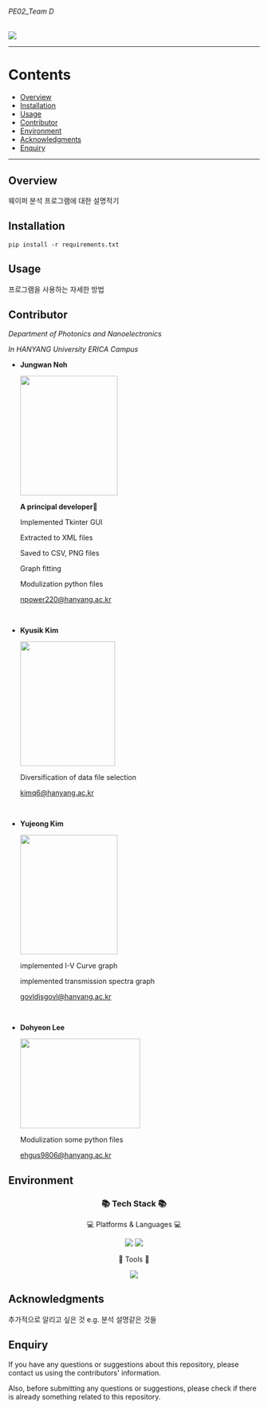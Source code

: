 ###### PE02_Team D

<img src="https://capsule-render.vercel.app/api?type=waving&color=auto&height=200&section=header&text=Analyze+Wafer&fontSize=90" />

*****

# Contents  
- [Overview](#overview)     
- [Installation](#installation)  
- [Usage](#usage)  
- [Contributor](#contributor)
- [Environment](#environment)  
- [Acknowledgments](#acknowledgments)
- [Enquiry](#enquiry)  

*****

## Overview   
웨이퍼 분석 프로그램에 대한 설명적기

## Installation  
 ```{.python}
pip install -r requirements.txt
 ```

## Usage  
프로그램을 사용하는 자세한 방법

## Contributor  
_Department of Photonics and Nanoelectronics_

_In HANYANG University ERICA Campus_



- **Jungwan Noh**

  <img src="https://github.com/PE02teamD/project_main/assets/127360946/742c4597-5dca-40e8-8199-88ec694cd15a" width="195" height="240"/>

  **A principal developer👑**

  Implemented Tkinter GUI

  Extracted to XML files

  Saved to CSV, PNG files 

  Graph fitting

  Modulization python files

  [npower220@hanyang.ac.kr](npower220@hanyang.ac.kr)

<br/>

- **Kyusik Kim**

  <img src="https://github.com/PE02teamD/project_main/assets/127360946/41083b56-6cdd-48a7-b609-101b4abdb7a1" width="190" height="250"/>

  Diversification of data file selection

  [kimq6@hanyang.ac.kr](kimq6@hanyang.ac.kr)

<br/>

- **Yujeong Kim**

  <img src="https://github.com/PE02teamD/project_main/assets/127360946/371677b4-9e92-412f-aa83-78b35d472eb9" width="195" height="240"/>

  implemented I-V Curve graph

  implemented transmission spectra graph

  [govldjsgovl@hanyang.ac.kr](govldjsgovl@hanyang.ac.kr)

 <br/>

- **Dohyeon Lee**

  <img src="https://github.com/PE02teamD/project_main/assets/127360946/9e2c72d5-4ae3-4784-a986-ffe3a2cbe16b" width="240" height="180"/>

  Modulization some python files

  [ehgus9806@hanyang.ac.kr](ehgus9806@hanyang.ac.kr)

## Environment  
<div align=center>
	<h3>📚 Tech Stack 📚</h3>
	<p>💻 Platforms & Languages 💻</p>
</div>
<div align=center>
<img src="https://img.shields.io/badge/Python3.10-3776AB?style=flat&logo=python&logoColor=white"/>  
<img src="https://img.shields.io/badge/Window10-0078D6?style=flat&logo=Windows&logoColor=white"/>
</div>
<div align=center>
    <p>🔨 Tools 🔨</p>
    <img src="https://img.shields.io/badge/Github-181717?style=flat&logo=Github&logoColor=white"/>
</div>

## Acknowledgments  
추가적으로 알리고 싶은 것 e.g. 분석 설명같은 것들

## Enquiry  
If you have any questions or suggestions about this repository, please contact us using the contributors' information.  


Also, before submitting any questions or suggestions, please check if there is already something related to this repository.